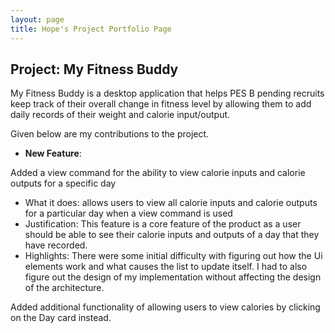 ```yaml
---
layout: page
title: Hope's Project Portfolio Page
---
```


## Project: My Fitness Buddy

My Fitness Buddy is a desktop application that helps PES B pending recruits keep track of their
overall change in fitness level by allowing them to add daily records of their weight and calorie input/output.  
           
Given below are my contributions to the project.

* **New Feature**: 

Added a view command for the ability to view calorie inputs and calorie outputs for a specific day
* What it does: allows users to view all calorie inputs and calorie outputs for a particular day when a view command is used
* Justification: This feature is a core feature of the product as a user should be able to see their calorie inputs and outputs of a day that they have recorded. 
* Highlights: There were some initial difficulty with figuring out how the Ui elements work and what causes the list to update itself. I had to also figure out the design of my implementation without affecting the design of the architecture.   
                   
Added additional functionality of allowing users to view calories by clicking on the Day card instead. 


